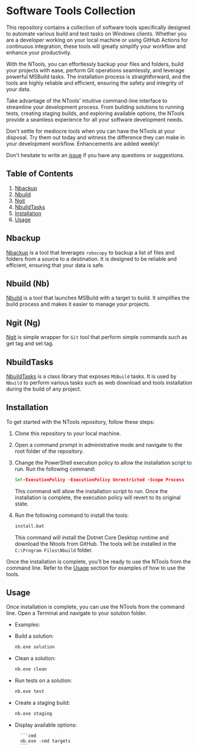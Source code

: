 # Software Tools Collection

This repository contains a collection of software tools specifically designed to automate various build and test tasks on Windows clients. Whether you are a developer working on your local machine or using GitHub Actions for continuous integration, these tools will greatly simplify your workflow and enhance your productivity.

With the NTools, you can effortlessly backup your files and folders, build your projects with ease, perform Git operations seamlessly, and leverage powerful MSBuild tasks. The installation process is straightforward, and the tools are highly reliable and efficient, ensuring the safety and integrity of your data.

Take advantage of the NTools' intuitive command-line interface to streamline your development process. From building solutions to running tests, creating staging builds, and exploring available options, the NTools provide a seamless experience for all your software development needs.

Don't settle for mediocre tools when you can have the NTools at your disposal. Try them out today and witness the difference they can make in your development workflow. Enhancements are added weekly! 

Don't hesitate to write an [issue](https://github.com/naz-hage/ntools/issues) if you have any questions or suggestions.

## Table of Contents
1. [Nbackup](#Nbackup)
2. [Nbuild](#Nbuild)
3. [Ngit](#Ngit)
4. [NbuildTasks](#nbuildtasks)
5. [Installation](#Installation)
6. [Usage](#Usage)

## Nbackup
[Nbackup](./Nbackup/README.md) is a tool that leverages `robocopy` to backup a list of files and folders from a source to a destination. It is designed to be reliable and efficient, ensuring that your data is safe.

## Nbuild (Nb)
[Nbuild](./Nbuild/README.md) is a tool that launches MSBuild with a target to build. It simplifies the build process and makes it easier to manage your projects.

## Ngit (Ng)
[Ngit](./Ngit/README.md) is simple wrapper for `Git` tool that perform simple commands such as get tag and set tag.

## NbuildTasks
[NbuildTasks](./NbuildTasks/README.md) is a class library that exposes `MSBuild` tasks. It is used by `Nbuild` to perform various tasks such as web download and tools installation during the build of any project.

## Installation
To get started with the NTools repository, follow these steps:

1. Clone this repository to your local machine.
2. Open a command prompt in administrative mode and navigate to the root folder of the repository.
3. Change the PowerShell execution policy to allow the installation script to run. Run the following command:

    ```cmd
    Set-ExecutionPolicy -ExecutionPolicy Unrestricted -Scope Process
    ```
    
    This command will allow the installation script to run. Once the installation is complete, the execution policy will revert to its original state.
4. Run the following command to install the tools:

    ```cmd
    install.bat
    ```

   This command will install the Dotnet Core Desktop runtime and download the Ntools from GitHub. The tools will be installed in the `C:\Program Files\Nbuild` folder.

Once the installation is complete, you'll be ready to use the NTools from the command line. Refer to the [Usage](#Usage) section for examples of how to use the tools.

## Usage
Once installation is complete, you can use the NTools from the command line.  Open a Terminal and navigate to your solution folder.

- Examples: 
-   Build a solution:

    ```cmd
    nb.exe solution
    ```
- Clean a solution:

    ```cmd
    nb.exe clean
    ```

- Run tests on a solution:

    ```cmd
    nb.exe test
    ```
- Create a staging build:

    ```cmd
    nb.exe staging
    ```
- Display available options:
    
        ```cmd
        nb.exe -cmd targets
        ```
